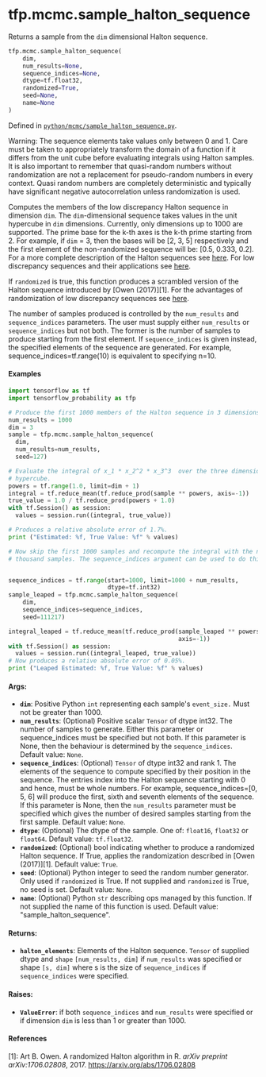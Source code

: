 <div itemscope itemtype="http://developers.google.com/ReferenceObject">
<meta itemprop="name" content="tfp.mcmc.sample_halton_sequence" />
<meta itemprop="path" content="Stable" />
</div>

# tfp.mcmc.sample_halton_sequence

Returns a sample from the `dim` dimensional Halton sequence.

``` python
tfp.mcmc.sample_halton_sequence(
    dim,
    num_results=None,
    sequence_indices=None,
    dtype=tf.float32,
    randomized=True,
    seed=None,
    name=None
)
```



Defined in [`python/mcmc/sample_halton_sequence.py`](https://github.com/tensorflow/probability/tree/master/tensorflow_probability/python/mcmc/sample_halton_sequence.py).

<!-- Placeholder for "Used in" -->

Warning: The sequence elements take values only between 0 and 1. Care must be
taken to appropriately transform the domain of a function if it differs from
the unit cube before evaluating integrals using Halton samples. It is also
important to remember that quasi-random numbers without randomization are not
a replacement for pseudo-random numbers in every context. Quasi random numbers
are completely deterministic and typically have significant negative
autocorrelation unless randomization is used.

Computes the members of the low discrepancy Halton sequence in dimension
`dim`. The `dim`-dimensional sequence takes values in the unit hypercube in
`dim` dimensions. Currently, only dimensions up to 1000 are supported. The
prime base for the k-th axes is the k-th prime starting from 2. For example,
if `dim` = 3, then the bases will be [2, 3, 5] respectively and the first
element of the non-randomized sequence will be: [0.5, 0.333, 0.2]. For a more
complete description of the Halton sequences see
[here](https://en.wikipedia.org/wiki/Halton_sequence). For low discrepancy
sequences and their applications see
[here](https://en.wikipedia.org/wiki/Low-discrepancy_sequence).

If `randomized` is true, this function produces a scrambled version of the
Halton sequence introduced by [Owen (2017)][1]. For the advantages of
randomization of low discrepancy sequences see [here](
https://en.wikipedia.org/wiki/Quasi-Monte_Carlo_method#Randomization_of_quasi-Monte_Carlo).

The number of samples produced is controlled by the `num_results` and
`sequence_indices` parameters. The user must supply either `num_results` or
`sequence_indices` but not both.
The former is the number of samples to produce starting from the first
element. If `sequence_indices` is given instead, the specified elements of
the sequence are generated. For example, sequence_indices=tf.range(10) is
equivalent to specifying n=10.

#### Examples

```python
import tensorflow as tf
import tensorflow_probability as tfp

# Produce the first 1000 members of the Halton sequence in 3 dimensions.
num_results = 1000
dim = 3
sample = tfp.mcmc.sample_halton_sequence(
  dim,
  num_results=num_results,
  seed=127)

# Evaluate the integral of x_1 * x_2^2 * x_3^3  over the three dimensional
# hypercube.
powers = tf.range(1.0, limit=dim + 1)
integral = tf.reduce_mean(tf.reduce_prod(sample ** powers, axis=-1))
true_value = 1.0 / tf.reduce_prod(powers + 1.0)
with tf.Session() as session:
  values = session.run((integral, true_value))

# Produces a relative absolute error of 1.7%.
print ("Estimated: %f, True Value: %f" % values)

# Now skip the first 1000 samples and recompute the integral with the next
# thousand samples. The sequence_indices argument can be used to do this.


sequence_indices = tf.range(start=1000, limit=1000 + num_results,
                            dtype=tf.int32)
sample_leaped = tfp.mcmc.sample_halton_sequence(
    dim,
    sequence_indices=sequence_indices,
    seed=111217)

integral_leaped = tf.reduce_mean(tf.reduce_prod(sample_leaped ** powers,
                                                axis=-1))
with tf.Session() as session:
  values = session.run((integral_leaped, true_value))
# Now produces a relative absolute error of 0.05%.
print ("Leaped Estimated: %f, True Value: %f" % values)
```

#### Args:


* <b>`dim`</b>: Positive Python `int` representing each sample's `event_size.` Must
  not be greater than 1000.
* <b>`num_results`</b>: (Optional) Positive scalar `Tensor` of dtype int32. The number
  of samples to generate. Either this parameter or sequence_indices must
  be specified but not both. If this parameter is None, then the behaviour
  is determined by the `sequence_indices`.
  Default value: `None`.
* <b>`sequence_indices`</b>: (Optional) `Tensor` of dtype int32 and rank 1. The
  elements of the sequence to compute specified by their position in the
  sequence. The entries index into the Halton sequence starting with 0 and
  hence, must be whole numbers. For example, sequence_indices=[0, 5, 6] will
  produce the first, sixth and seventh elements of the sequence. If this
  parameter is None, then the `num_results` parameter must be specified
  which gives the number of desired samples starting from the first sample.
  Default value: `None`.
* <b>`dtype`</b>: (Optional) The dtype of the sample. One of: `float16`, `float32` or
  `float64`.
  Default value: `tf.float32`.
* <b>`randomized`</b>: (Optional) bool indicating whether to produce a randomized
  Halton sequence. If True, applies the randomization described in
  [Owen (2017)][1].
  Default value: `True`.
* <b>`seed`</b>: (Optional) Python integer to seed the random number generator. Only
  used if `randomized` is True. If not supplied and `randomized` is True,
  no seed is set.
  Default value: `None`.
* <b>`name`</b>:  (Optional) Python `str` describing ops managed by this function. If
  not supplied the name of this function is used.
  Default value: "sample_halton_sequence".


#### Returns:


* <b>`halton_elements`</b>: Elements of the Halton sequence. `Tensor` of supplied dtype
  and `shape` `[num_results, dim]` if `num_results` was specified or shape
  `[s, dim]` where s is the size of `sequence_indices` if `sequence_indices`
  were specified.


#### Raises:


* <b>`ValueError`</b>: if both `sequence_indices` and `num_results` were specified or
  if dimension `dim` is less than 1 or greater than 1000.

#### References

[1]: Art B. Owen. A randomized Halton algorithm in R. _arXiv preprint
     arXiv:1706.02808_, 2017. https://arxiv.org/abs/1706.02808